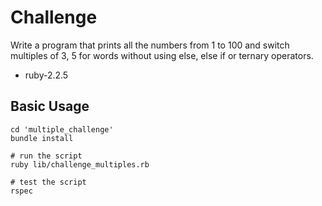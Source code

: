 # Challenge

Write a program that prints all the numbers from 1 to 100 and switch multiples of 3, 5 for words
without using else, else if or ternary operators.

- ruby-2.2.5

## Basic Usage

```shell
cd 'multiple_challenge'
bundle install

# run the script
ruby lib/challenge_multiples.rb

# test the script
rspec
```
